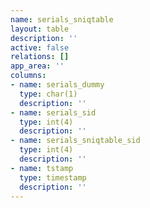 ```yaml
---
name: serials_sniqtable
layout: table
description: ''
active: false
relations: []
app_area: ''
columns:
- name: serials_dummy
  type: char(1)
  description: ''
- name: serials_sid
  type: int(4)
  description: ''
- name: serials_sniqtable_sid
  type: int(4)
  description: ''
- name: tstamp
  type: timestamp
  description: ''
---
```


